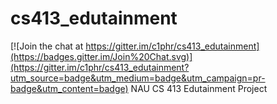 # cs413_edutainment

[![Join the chat at https://gitter.im/c1phr/cs413_edutainment](https://badges.gitter.im/Join%20Chat.svg)](https://gitter.im/c1phr/cs413_edutainment?utm_source=badge&utm_medium=badge&utm_campaign=pr-badge&utm_content=badge)
NAU CS 413 Edutainment Project
